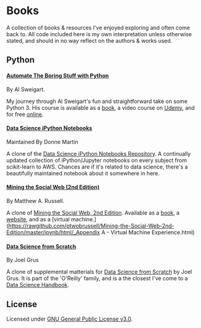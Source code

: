 # Books


A collection of books & resources I've enjoyed exploring and often come back to. All code included here is my own interpretation unless otherwise stated, and should in no way reflect on the authors & works used.  


## Python


#### [Automate The Boring Stuff with Python](https://github.com/Vvkmnn/books/tree/master/python/AutomateTheBoringStuffWithPython)

  By Al Sweigart.

My journey through Al Sweigart's fun and straightforward take on some Python 3. His course is available as a [book](http://www.amazon.com/gp/product/1593275994/ref=as_li_qf_sp_asin_il_tl?ie=UTF8&camp=1789&creative=9325&creativeASIN=1593275994&linkCode=as2&tag=playwithpyth-20&linkId=2KIYOE7RFLG7D2RJ), a video course on [Udemy](udemy.com/automate), and for free [online](https://automatetheboringstuff.com/).

#### [Data Science iPython Notebooks](https://github.com/donnemartin/data-science-ipython-notebooks)

Maintained By Donne Martin

A clone of the [Data Science iPython Notebooks Repository](https://github.com/donnemartin/data-science-ipython-notebooks). A continually updated collection of iPython/Jupyter notebooks on every subject from scikit-learn to AWS. Chances are if it's related to data science, there's a beautifully maintained notebook about it somewhere in here.

#### [Mining the Social Web (2nd Edition)](https://github.com/ptwobrussell/Mining-the-Social-Web-2nd-Edition)

By Matthew A. Russell.

A clone of [Mining the Social Web, 2nd Edition](https://github.com/ptwobrussell/Mining-the-Social-Web-2nd-Edition). Available as a [book](http://bit.ly/135dHfs), a [website](http://MiningTheSocialWeb.com), and as a [virtual machine.](https://rawgithub.com/ptwobrussell/Mining-the-Social-Web-2nd-Edition/master/ipynb/html/_Appendix A - Virtual Machine Experience.html)

#### [Data Science from Scratch](https://github.com/joelgrus/data-science-from-scratch)

By Joel Grus

A clone of supplemental matterials for [Data Science from Scratch](https://github.com/joelgrus/data-science-from-scratch) by Joel Grus. It is part of the 'O'Reilly' family, and is a the closest I've come to a [Data Science Handbook](http://joelgrus.com/2015/04/26/data-science-from-scratch-first-principles-with-python/).

## License

Licensed under [GNU General Public License v3.0](https://www.gnu.org/licenses/gpl-3.0.en.html).
